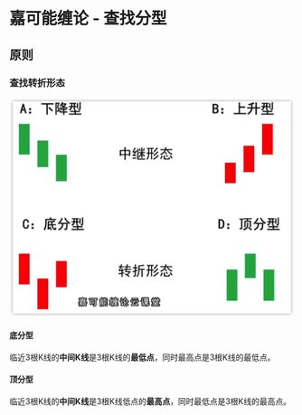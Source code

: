 # 嘉可能缠论 - 查找分型

## 原则

### 查找转折形态       

![](/images/jkn/pattern_01.png)

#### 底分型

临近3根K线的**中间K线**是3根K线的**最低点**，同时最高点是3根K线的最低点。

#### 顶分型

临近3根K线的**中间K线**是3根K线低点的**最高点**，同时最低点是3根K线的最高点。




